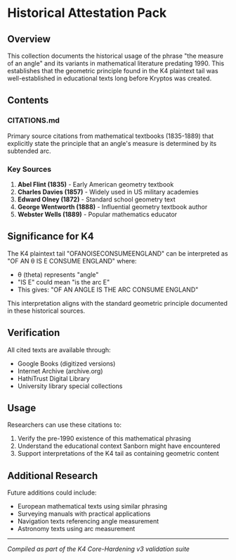 # Historical Attestation Pack

## Overview

This collection documents the historical usage of the phrase "the measure of an angle" and its variants in mathematical literature predating 1990. This establishes that the geometric principle found in the K4 plaintext tail was well-established in educational texts long before Kryptos was created.

## Contents

### CITATIONS.md
Primary source citations from mathematical textbooks (1835-1889) that explicitly state the principle that an angle's measure is determined by its subtended arc.

### Key Sources
1. **Abel Flint (1835)** - Early American geometry textbook
2. **Charles Davies (1857)** - Widely used in US military academies
3. **Edward Olney (1872)** - Standard school geometry text
4. **George Wentworth (1888)** - Influential geometry textbook author
5. **Webster Wells (1889)** - Popular mathematics educator

## Significance for K4

The K4 plaintext tail "OFANOISECONSUMEENGLAND" can be interpreted as "OF AN θ IS E CONSUME ENGLAND" where:
- θ (theta) represents "angle"
- "IS E" could mean "is the arc E"
- This gives: "OF AN ANGLE IS THE ARC CONSUME ENGLAND"

This interpretation aligns with the standard geometric principle documented in these historical sources.

## Verification

All cited texts are available through:
- Google Books (digitized versions)
- Internet Archive (archive.org)
- HathiTrust Digital Library
- University library special collections

## Usage

Researchers can use these citations to:
1. Verify the pre-1990 existence of this mathematical phrasing
2. Understand the educational context Sanborn might have encountered
3. Support interpretations of the K4 tail as containing geometric content

## Additional Research

Future additions could include:
- European mathematical texts using similar phrasing
- Surveying manuals with practical applications
- Navigation texts referencing angle measurement
- Astronomy texts using arc measurement

---

*Compiled as part of the K4 Core-Hardening v3 validation suite*